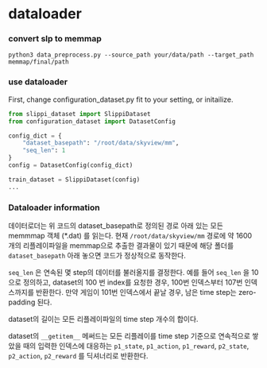 # dataloader

### convert slp to memmap
``` shell
python3 data_preprocess.py --source_path your/data/path --target_path memmap/final/path
```

### use dataloader
First, change configuration_dataset.py fit to your setting, 
or initailize. 

``` python
from slippi_dataset import SlippiDataset
from configuration_dataset import DatasetConfig

config_dict = {
    "dataset_basepath": "/root/data/skyview/mm", 
    "seq_len": 1
}
config = DatasetConfig(config_dict)

train_dataset = SlippiDataset(config)
...
```

### Dataloader information

데이터로더는 위 코드의 dataset_basepath로 정의된 경로 아래 있는 모든 memmmap 객체 (*.dat) 를 읽는다. 현재 `/root/data/skyview/mm` 경로에 약 1600 개의 리플레이파일을 memmap으로 추출한 결과물이 있기 때문에 해당 폴더를 `dataset_basepath` 아래 놓으면 코드가 정상적으로 동작한다. 

`seq_len` 은 연속된 몇 step의 데이터를 불러올지를 결정한다. 예를 들어 `seq_len` 을 10 으로 정의하고, dataset의 100 번 index를 요청한 경우, 100번 인덱스부터 107번 인덱스까지를 반환한다. 만약 게임이 101번 인덱스에서 끝날 경우, 남은 time step는 zero-padding 된다. 

dataset의 길이는 모든 리플레이파일의 time step 개수의 합이다. 

dataset의 `__getitem__` 메써드는 모든 리플레이를 time step 기준으로 연속적으로 쌓았을 때의 입력한 인덱스에 대응하는 `p1_state`, `p1_action`, `p1_reward`, `p2_state`, `p2_action`, `p2_reward` 를 딕셔너리로 반환한다. 

